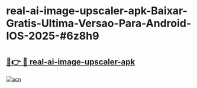 # real-ai-image-upscaler-apk-Baixar-Gratis-Ultima-Versao-Para-Android-IOS-2025-#6z8h9

# <h2><a href="https://ainizakaria.my?title=real-ai-image-upscaler-apk&ref=24M">🔗👉 🔴 real-ai-image-upscaler-apk</a></h2>

[![acn](https://github.com/user-attachments/assets/0f9c940e-d8b0-45ae-aac7-cd30a18b3e1c)](https://ainizakaria.my?title=real-ai-image-upscaler-apk&ref=24M)


